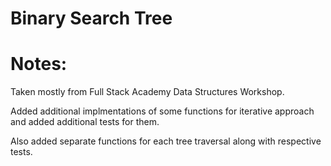 # Binary Search Tree

# Notes:
Taken mostly from Full Stack Academy Data Structures Workshop.

Added additional implmentations of some functions for iterative approach and added additional tests for them.

Also added separate functions for each tree traversal along with respective tests.
